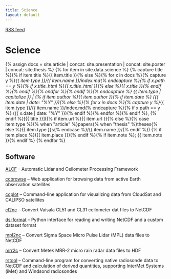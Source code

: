 ```yaml
---
title: Science
layout: default
---
```


<a href="/rss/" class="rss-feed">RSS feed</a>

# Science

{% assign docs = site.article | concat: site.presentation | concat: site.poster | concat: site.thesis %}
{% for item in site.data.science %}
{% capture title %}{% if item.title %}{{ item.title }}{% else %}{% for x in docs %}{% capture y %}_{{ item.type }}/{{ item.name }}/index.md{% endcapture %}{% if x.path == y %}{% if x.title_html %}{{ x.title_html }}{% else %}{{ x.title }}{% endif %}{% endif %}{% endfor %}{% endif %}{% endcapture %}
*{{ item.type | capitalize }}* \| {% if item.author %}{{ item.author }}{% if item.date %} ({{ item.date | date: "%Y" }}){% else %}{% for x in docs %}{% capture y %}_{{ item.type }}/{{ item.name }}/index.md{% endcapture %}{% if x.path == y %} ({{ x.date | date: "%Y" }}){% endif %}{% endfor %}{% endif %}, {% endif %}[{{ title }}]({% if item.url %}{{ item.url }}{% else %}{% case item.type %}{% when "article" %}papers{% when "thesis" %}theses{% else %}{{ item.type }}s{% endcase %}/{{ item.name }}/{% endif %}) {% if item.place %}({{ item.place }}){% endif %}{% if item.note %}; {{ item.note }}{% endif %}
{% endfor %}

## Software

[ALCF](https://alcf-lidar.github.io) – Automatic Lidar and Ceilometer Processing Framework

[ccbrowse](https://browse.ccplot.org) – Web application for browsing data from active Earth observation satellites

[ccplot](https://ccplot.org) – Command-line application for visualizing data from CloudSat and CALIPSO satellites

[cl2nc](https://github.com/peterkuma/cl2nc) – Convert Vaisala CL51 and CL31 ceilometer dat files to NetCDF

[ds-format](https://peterkuma.net/ds-format/) – Python interface for reading and writing NetCDF and a custom dataset format

[mpl2nc](https://github.com/peterkuma/mpl2nc) – Convert Sigma Space Micro Pulse Lidar (MPL) data files to NetCDF

[mrr2c](https://github.com/peterkuma/mrr2c) – Convert Metek MRR-2 micro rain radar data files to HDF

[rstool](https://github.com/peterkuma/rstool) – Command-line program for converting native radiosonde data to NetCDF and calculation of derived quantities, supporting InterMet Systems (iMet) and Windsond radiosondes
